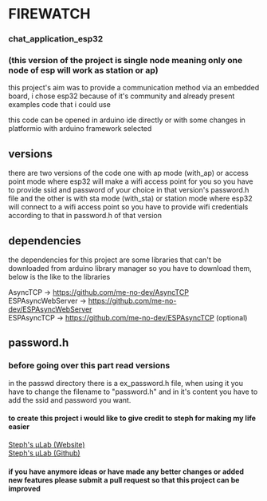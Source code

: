 # FIREWATCH

### chat_application_esp32

### (this version of the project is single node meaning only one node of esp will work as station or ap)

this project's aim was to provide a communication method via an embedded board, i chose esp32 because of
it's community and already present examples code that i could use

this code can be opened in arduino ide directly or with some changes in platformio with arduino framework selected 

## versions

there are two versions of the code one with ap mode (with_ap) or access point mode where esp32 will make a wifi access point
for you so you have to provide ssid and password of your choice in that version's password.h file
and the other is with sta mode (with_sta) or station mode where esp32 will connect to a wifi access point so you have to 
provide wifi credentials according to that in password.h of that version

## dependencies

the dependencies for this project are some libraries that can't be downloaded from arduino library manager
so you have to download them, below is the like to the libraries

AsyncTCP           ->   https://github.com/me-no-dev/AsyncTCP  
ESPAsyncWebServer  ->   https://github.com/me-no-dev/ESPAsyncWebServer  
ESPAsyncTCP        ->   https://github.com/me-no-dev/ESPAsyncTCP           (optional)

## password.h

### before going over this part read versions

in the passwd directory there is a ex_password.h file, when using it you have to change the filename to "password.h"
and in it's content you have to add the ssid and password you want. 

#### to create this project i would like to give credit to steph for making my life easier

[Steph's µLab (Website)](https://m1cr0lab-esp32.github.io/remote-control-with-websocket/)  
[Steph's µLab (Github)](https://github.com/m1cr0lab)

#### if you have anymore ideas or have made any better changes or added new features please submit a pull request so that this project can be improved
